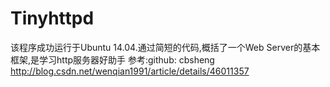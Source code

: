 # Tinyhttpd
该程序成功运行于Ubuntu 14.04.通过简短的代码,概括了一个Web Server的基本框架,是学习http服务器好助手
参考:github: cbsheng
     http://blog.csdn.net/wenqian1991/article/details/46011357


